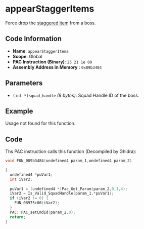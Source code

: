 # appearStaggerItems

Force drop the [staggered item](./setbossctrlstaggeritem.md) from a boss.

## Code Information

- **Name**: `appearStaggerItems`
- **Scope**: Global
- **PAC Instruction (Binary)**: `25 21 1e 00`
- **Assembly Address in Memory** : `0x89b3484`

## Parameters

- `(int *)squad_handle` *(8 bytes)*: Squad Handle ID of the boss.

## Example

Usage not found for this function.

## Code

Ths PAC instruction calls this function (Decompiled by Ghidra):

```c
void FUN_089b3484(undefined4 param_1,undefined4 param_2)

{
  undefined4 *puVar1;
  int iVar2;
  
  puVar1 = (undefined4 *)Pac_Get_Param(param_2,0,1,4);
  iVar2 = Is_Valid_SquadHandle(param_1,*puVar1);
  if (iVar2 != 0) {
    FUN_08975c00(iVar2);
  }
  PAC::PAC_setCmdId(param_2,0);
  return;
}
```

